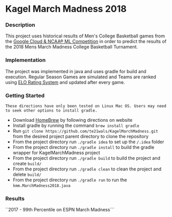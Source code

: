 # Kagel March Madness 2018  

### Description 

This project uses historical results of Men's College Basketball games from the [Google Cloud & NCAA® ML Competition](https://www.kaggle.com/c/mens-machine-learning-competition-2018) in order to predict the results of the 2018 Mens March Madness College Basketball Turnament.

### Implementation

The project was implemented in java and uses gradle for build and execution. Regular Season Games are simulated and Teams are ranked using [ELO Rating System](https://en.wikipedia.org/wiki/Elo_rating_system) and updated after every game.  

### Getting Started 
`These directions have only been tested on Linux Mac OS. Users may need to seek other options to install gradle. `
* Download [HomeBrew](https://brew.sh/) by following directions on website
* Install gradle by running the command ```brew install gradle```
* Run `git clone https://github.com/te21wals/KagelMarchMadness.git` from the desired project parent directory to clone the repository
* From the project directory run `./gradle idea` to set up the `/.idea` folder
* From the project directory run `./gradle install` to build the gradle wrapper for KagelMarchMadness project
* From the project directory run `./gradle build` to build the project and create `build/`
* From the project directory run `./gradle clean` to clean the project and delete `build/`
* From the project directory run `./gradle run` to run the `kmm.MarchMadness2018.java`


### Results 
``2017 - 99th Percentile on ESPN March Madness```
